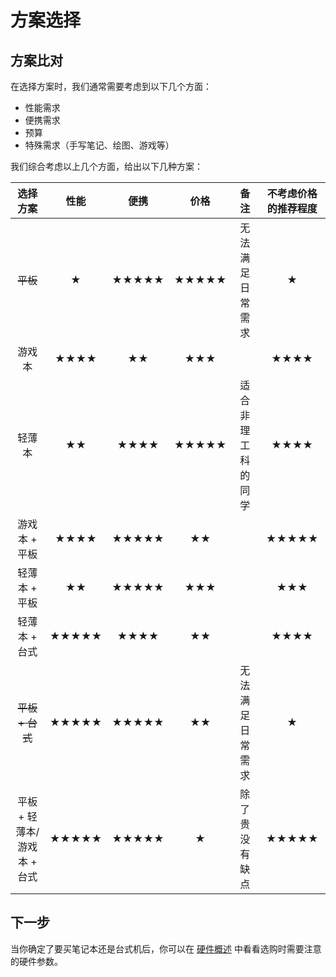 # 方案选择

## 方案比对

在选择方案时，我们通常需要考虑到以下几个方面：

- 性能需求
- 便携需求
- 预算
- 特殊需求（手写笔记、绘图、游戏等）

我们综合考虑以上几个方面，给出以下几种方案：

| 选择方案 | 性能 | 便携 | 价格 | 备注 | 不考虑价格的推荐程度 |
| :---: | :---: | :---: | :---: | :---: | :---: |
| ~~平板~~ | ★ | ★★★★★ | ★★★★★ | 无法满足日常需求 | ★ |
| 游戏本 | ★★★★ | ★★ | ★★★ || ★★★★ |
| 轻薄本 | ★★ | ★★★★ | ★★★★★ | 适合非理工科的同学 | ★★★★ |
| 游戏本 + 平板 | ★★★★| ★★★★★ | ★★ || ★★★★★ |
| 轻薄本 + 平板 | ★★| ★★★★★ | ★★★ || ★★★ |
| 轻薄本 + 台式 | ★★★★★ | ★★★★ | ★★ || ★★★★ |
| ~~平板 + 台式~~ | ★★★★★ | ★★★★★ | ★★ | 无法满足日常需求 | ★ |
| 平板 + 轻薄本/游戏本 + 台式 | ★★★★★ | ★★★★★ | ★ | 除了贵没有缺点 | ★★★★★ |

## 下一步

当你确定了要买笔记本还是台式机后，你可以在 [硬件概述](./_hardware.md) 中看看选购时需要注意的硬件参数。
